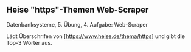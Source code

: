 ## Heise "https"-Themen Web-Scraper ##

Datenbanksysteme, 5. Übung, 4. Aufgabe: Web-Scraper

Lädt Überschrifen von [https://www.heise.de/thema/https] und gibt die Top-3 Wörter aus.
